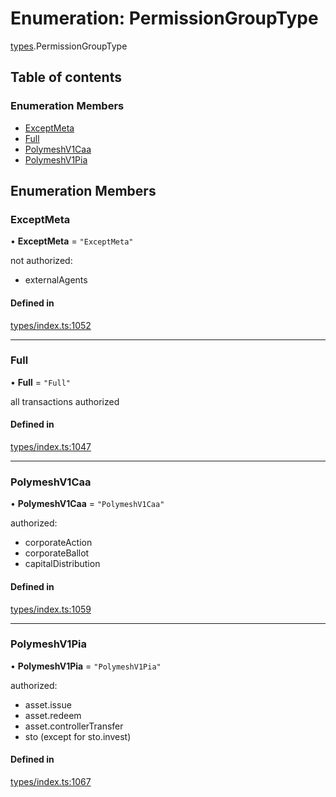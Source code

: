 # Enumeration: PermissionGroupType

[types](../wiki/types).PermissionGroupType

## Table of contents

### Enumeration Members

- [ExceptMeta](../wiki/types.PermissionGroupType#exceptmeta)
- [Full](../wiki/types.PermissionGroupType#full)
- [PolymeshV1Caa](../wiki/types.PermissionGroupType#polymeshv1caa)
- [PolymeshV1Pia](../wiki/types.PermissionGroupType#polymeshv1pia)

## Enumeration Members

### ExceptMeta

• **ExceptMeta** = ``"ExceptMeta"``

not authorized:
  - externalAgents

#### Defined in

[types/index.ts:1052](https://github.com/PolymeshAssociation/polymesh-sdk/blob/91c2d2d8/src/types/index.ts#L1052)

___

### Full

• **Full** = ``"Full"``

all transactions authorized

#### Defined in

[types/index.ts:1047](https://github.com/PolymeshAssociation/polymesh-sdk/blob/91c2d2d8/src/types/index.ts#L1047)

___

### PolymeshV1Caa

• **PolymeshV1Caa** = ``"PolymeshV1Caa"``

authorized:
  - corporateAction
  - corporateBallot
  - capitalDistribution

#### Defined in

[types/index.ts:1059](https://github.com/PolymeshAssociation/polymesh-sdk/blob/91c2d2d8/src/types/index.ts#L1059)

___

### PolymeshV1Pia

• **PolymeshV1Pia** = ``"PolymeshV1Pia"``

authorized:
  - asset.issue
  - asset.redeem
  - asset.controllerTransfer
  - sto (except for sto.invest)

#### Defined in

[types/index.ts:1067](https://github.com/PolymeshAssociation/polymesh-sdk/blob/91c2d2d8/src/types/index.ts#L1067)
